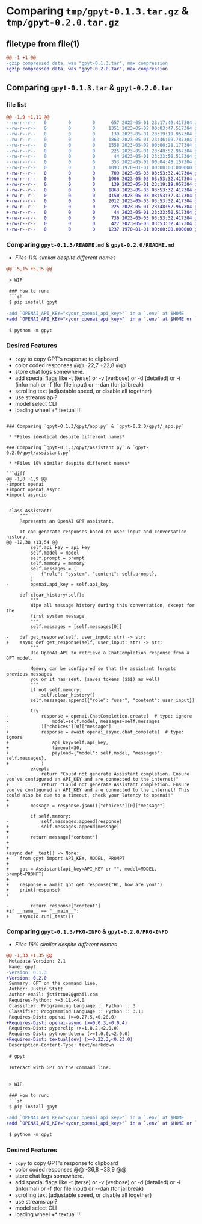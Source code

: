 # Comparing `tmp/gpyt-0.1.3.tar.gz` & `tmp/gpyt-0.2.0.tar.gz`

## filetype from file(1)

```diff
@@ -1 +1 @@
-gzip compressed data, was "gpyt-0.1.3.tar", max compression
+gzip compressed data, was "gpyt-0.2.0.tar", max compression
```

## Comparing `gpyt-0.1.3.tar` & `gpyt-0.2.0.tar`

### file list

```diff
@@ -1,9 +1,11 @@
--rw-r--r--   0        0        0      657 2023-05-01 23:17:49.417304 gpyt-0.1.3/README.md
--rw-r--r--   0        0        0     1351 2023-05-02 00:03:47.517304 gpyt-0.1.3/gpyt/__init__.py
--rw-r--r--   0        0        0      139 2023-05-01 23:19:19.957304 gpyt-0.1.3/gpyt/__main__.py
--rw-r--r--   0        0        0     1863 2023-05-01 23:46:09.787304 gpyt-0.1.3/gpyt/app.py
--rw-r--r--   0        0        0     1558 2023-05-02 00:00:28.177304 gpyt-0.1.3/gpyt/assistant.py
--rw-r--r--   0        0        0      225 2023-05-01 23:48:52.967304 gpyt-0.1.3/gpyt/debug.py
--rw-r--r--   0        0        0       44 2023-05-01 23:33:50.517304 gpyt-0.1.3/gpyt/exception.py
--rw-r--r--   0        0        0      353 2023-05-02 00:04:48.157304 gpyt-0.1.3/pyproject.toml
--rw-r--r--   0        0        0     1093 1970-01-01 00:00:00.000000 gpyt-0.1.3/PKG-INFO
+-rw-r--r--   0        0        0      709 2023-05-03 03:53:32.417304 gpyt-0.2.0/README.md
+-rw-r--r--   0        0        0     1906 2023-05-03 03:53:32.417304 gpyt-0.2.0/gpyt/__init__.py
+-rw-r--r--   0        0        0      139 2023-05-01 23:19:19.957304 gpyt-0.2.0/gpyt/__main__.py
+-rw-r--r--   0        0        0     1863 2023-05-03 03:53:32.417304 gpyt-0.2.0/gpyt/_app.py
+-rw-r--r--   0        0        0     4150 2023-05-03 03:53:32.417304 gpyt-0.2.0/gpyt/app.py
+-rw-r--r--   0        0        0     2012 2023-05-03 03:53:32.417304 gpyt-0.2.0/gpyt/assistant.py
+-rw-r--r--   0        0        0      225 2023-05-01 23:48:52.967304 gpyt-0.2.0/gpyt/debug.py
+-rw-r--r--   0        0        0       44 2023-05-01 23:33:50.517304 gpyt-0.2.0/gpyt/exception.py
+-rw-r--r--   0        0        0      736 2023-05-03 03:53:32.417304 gpyt-0.2.0/gpyt/styles.cssx
+-rw-r--r--   0        0        0      427 2023-05-03 03:53:32.417304 gpyt-0.2.0/pyproject.toml
+-rw-r--r--   0        0        0     1237 1970-01-01 00:00:00.000000 gpyt-0.2.0/PKG-INFO
```

### Comparing `gpyt-0.1.3/README.md` & `gpyt-0.2.0/README.md`

 * *Files 11% similar despite different names*

```diff
@@ -5,15 +5,15 @@
 
 > WIP
 
 ### How to run:
 ```sh
 $ pip install gpyt
 
-add `OPENAI_API_KEY="<your_openai_api_key>"` in a `.env` at $HOME
+add `OPENAI_API_KEY="<your_openai_api_key>"` in a `.env` at $HOME or `export OPENAI_API_KEY=<your_key>`
 
 $ python -m gpyt
 ```
 
 ### Desired Features
 * `copy` to copy GPT's response to clipboard
 * color coded responses
@@ -22,7 +22,8 @@
 * store chat logs somewhere.
 * add special flags like -t (terse) or -v (verbose) or -d (detailed) or -i
   (informal) or -f (for file input) or --dan (for jailbreak)
 * scrolling text (adjustable speed, or disable all together)
 * use streams api?
 * model select CLI
 * loading wheel
+* textual !!!
```

### Comparing `gpyt-0.1.3/gpyt/app.py` & `gpyt-0.2.0/gpyt/_app.py`

 * *Files identical despite different names*

### Comparing `gpyt-0.1.3/gpyt/assistant.py` & `gpyt-0.2.0/gpyt/assistant.py`

 * *Files 10% similar despite different names*

```diff
@@ -1,8 +1,9 @@
-import openai
+import openai_async
+import asyncio
 
 
 class Assistant:
     """
     Represents an OpenAI GPT assistant.
 
     It can generate responses based on user input and conversation history.
@@ -12,38 +13,54 @@
         self.api_key = api_key
         self.model = model
         self.prompt = prompt
         self.memory = memory
         self.messages = [
             {"role": "system", "content": self.prompt},
         ]
-        openai.api_key = self.api_key
 
     def clear_history(self):
         """
         Wipe all message history during this conversation, except for the
         first system message
         """
         self.messages = [self.messages[0]]
 
-    def get_response(self, user_input: str) -> str:
+    async def get_response(self, user_input: str) -> str:
         """
         Use OpenAI API to retrieve a ChatCompletion response from a GPT model.
 
         Memory can be configured so that the assistant forgets previous messages
         you or it has sent. (saves tokens ($$$) as well)
         """
         if not self.memory:
             self.clear_history()
         self.messages.append({"role": "user", "content": user_input})
 
         try:
-            response = openai.ChatCompletion.create(  # type: ignore
-                model=self.model, messages=self.messages
-            )["choices"][0]["message"]
+            response = await openai_async.chat_complete(  # type: ignore
+                api_key=self.api_key,
+                timeout=30,
+                payload={"model": self.model, "messages": self.messages},
+            )
         except:
-            return "Could not generate Assistant completion. Ensure you've configured an API_KEY and are connected to the internet!"
+            return "Could not generate Assistant completion. Ensure you've configured an API_KEY and are connected to the internet! This could also be due to a timeout, check your latency to openai!"
+
+        message = response.json()["choices"][0]["message"]
 
         if self.memory:
-            self.messages.append(response)
+            self.messages.append(message)
+
+        return message["content"]
+
+
+async def _test() -> None:
+    from gpyt import API_KEY, MODEL, PROMPT
+
+    gpt = Assistant(api_key=API_KEY or "", model=MODEL, prompt=PROMPT)
+
+    response = await gpt.get_response("Hi, how are you!")
+    print(response)
+
 
-        return response["content"]
+if __name__ == "__main__":
+    asyncio.run(_test())
```

### Comparing `gpyt-0.1.3/PKG-INFO` & `gpyt-0.2.0/PKG-INFO`

 * *Files 16% similar despite different names*

```diff
@@ -1,33 +1,35 @@
 Metadata-Version: 2.1
 Name: gpyt
-Version: 0.1.3
+Version: 0.2.0
 Summary: GPT on the command line.
 Author: Justin Stitt
 Author-email: jstitt007@gmail.com
 Requires-Python: >=3.11,<4.0
 Classifier: Programming Language :: Python :: 3
 Classifier: Programming Language :: Python :: 3.11
 Requires-Dist: openai (>=0.27.5,<0.28.0)
+Requires-Dist: openai-async (>=0.0.3,<0.0.4)
 Requires-Dist: pyperclip (>=1.8.2,<2.0.0)
 Requires-Dist: python-dotenv (>=1.0.0,<2.0.0)
+Requires-Dist: textual[dev] (>=0.22.3,<0.23.0)
 Description-Content-Type: text/markdown
 
 # gpyt
 
 Interact with GPT on the command line.
 
 
 > WIP
 
 ### How to run:
 ```sh
 $ pip install gpyt
 
-add `OPENAI_API_KEY="<your_openai_api_key>"` in a `.env` at $HOME
+add `OPENAI_API_KEY="<your_openai_api_key>"` in a `.env` at $HOME or `export OPENAI_API_KEY=<your_key>`
 
 $ python -m gpyt
 ```
 
 ### Desired Features
 * `copy` to copy GPT's response to clipboard
 * color coded responses
@@ -36,8 +38,9 @@
 * store chat logs somewhere.
 * add special flags like -t (terse) or -v (verbose) or -d (detailed) or -i
   (informal) or -f (for file input) or --dan (for jailbreak)
 * scrolling text (adjustable speed, or disable all together)
 * use streams api?
 * model select CLI
 * loading wheel
+* textual !!!
```

